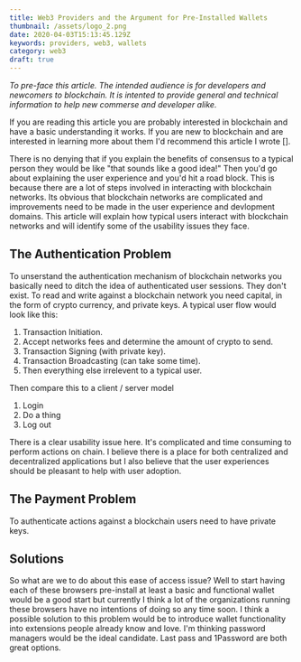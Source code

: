 ```yaml
---
title: Web3 Providers and the Argument for Pre-Installed Wallets
thumbnail: /assets/logo_2.png
date: 2020-04-03T15:13:45.129Z
keywords: providers, web3, wallets
category: web3
draft: true
---
```


_To pre-face this article. The intended audience is for developers and newcomers to blockchain. It is intented to provide general and technical information to help new commerse and developer alike._

If you are reading this article you are probably interested in blockchain and have a basic understanding it works. If you are new to blockchain and are interested in learning more about them I'd recommend this article I wrote [].

There is no denying that if you explain the benefits of consensus to a typical person they would be like "that sounds like a good idea!" Then you'd go about explaining the user experience and you'd hit a road block. This is because there are a lot of steps involved in interacting with blockchain networks. Its obvious that blockchain networks are complicated and improvements need to be made in the user experience and devlopment domains. This article will explain how typical users interact with blockchain networks and will identify some of the usability issues they face.

## The Authentication Problem

To unserstand the authentication mechanism of blockchain networks you basically need to ditch the idea of authenticated user sessions. They don't exist. To read and write against a blockchain network you need capital, in the form of crypto currency, and private keys. A typical user flow would look like this:

1. Transaction Initiation.
2. Accept networks fees and determine the amount of crypto to send.
3. Transaction Signing (with private key).
4. Transaction Broadcasting (can take some time).
5. Then everything else irrelevent to a typical user.

Then compare this to a client / server model

1. Login
2. Do a thing
3. Log out

There is a clear usability issue here. It's complicated and time consuming to perform actions on chain. I believe there is a place for both centralized and decentralized applications but I also believe that the user experiences should be pleasant to help with user adoption.

## The Payment Problem

To authenticate actions against a blockchain users need to have private keys.

## Solutions

So what are we to do about this ease of access issue? Well to start having each of these browsers pre-install at least a basic and functional wallet would be a good start but currently I think a lot of the organizations running these browsers have no intentions of doing so any time soon. I think a possible solution to this problem would be to introduce wallet functionality into extensions people already know and love. I'm thinking password managers would be the ideal candidate. Last pass and 1Password are both great options.
